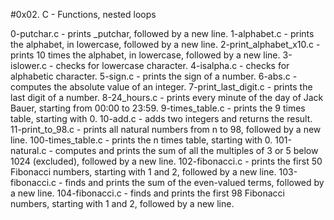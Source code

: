 #0x02. C - Functions, nested loops

0-putchar.c - prints _putchar, followed by a new line.
1-alphabet.c - prints the alphabet, in lowercase, followed by a new line.
2-print_alphabet_x10.c - prints 10 times the alphabet, in lowercase, followed by a new line.
3-islower.c - checks for lowercase character.
4-isalpha.c - checks for alphabetic character.
5-sign.c - prints the sign of a number.
6-abs.c - computes the absolute value of an integer.
7-print_last_digit.c - prints the last digit of a number.
8-24_hours.c - prints every minute of the day of Jack Bauer, starting from 00:00 to 23:59.
9-times_table.c - prints the 9 times table, starting with 0.
10-add.c - adds two integers and returns the result.
11-print_to_98.c - prints all natural numbers from n to 98, followed by a new line.
100-times_table.c - prints the n times table, starting with 0.
101-natural.c - computes and prints the sum of all the multiples of 3 or 5 below 1024 (excluded), followed by a new line.
102-fibonacci.c - prints the first 50 Fibonacci numbers, starting with 1 and 2, followed by a new line.
103-fibonacci.c - finds and prints the sum of the even-valued terms, followed by a new line.
104-fibonacci.c - finds and prints the first 98 Fibonacci numbers, starting with 1 and 2, followed by a new line.
